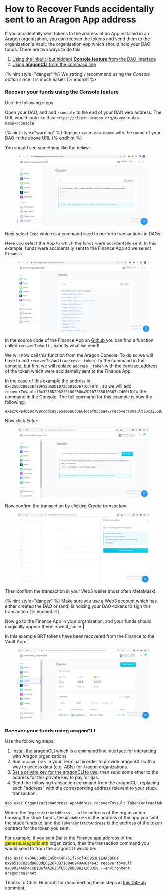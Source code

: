 # How to Recover Funds accidentally sent to an Aragon App address

If you accidentally sent tokens to the address of an App installed in an Aragon organization, you can recover the tokens and send them to the organization's Vault, the organisation App which should hold your DAO funds. There are two ways to do this:

1. [Using the inbuilt (but hidden) **Console feature** from the DAO interface](funds-accidentally-sent-to-an-aragon-app-address.md#recover-your-funds-using-the-console-feature)
2. [Using **aragonCLI** from the command line](funds-accidentally-sent-to-an-aragon-app-address.md#undefined)

{% hint style="danger" %}
We strongly recommend using the _Console option_ since it is much easier
{% endhint %}



### Recover your funds using the Console feature

Use the following steps:

Open your DAO, and add `/console` to the end of your DAO web address. The URL would look like this: `https://client.aragon.org/#/<your-dao-name>/console`

{% hint style="warning" %}
Replace `<your-dao-name>` with the name of your DAO in the above URL
{% endhint %}



You should see something like the below:

<figure><img src="../../../.gitbook/assets/image (14).png" alt=""><figcaption></figcaption></figure>



Next select `Exec` which is a command used to perform transactions in DAOs.

Here you select the App to which the funds were accidentally sent. In this example, funds were accidentally sent to the Finance App so we select `Finance`:

<figure><img src="../../../.gitbook/assets/image (13).png" alt=""><figcaption></figcaption></figure>



In the source code of the Finance App on [Github ](https://github.com/aragon/aragon-apps/blob/631048d54b9cc71058abb8bd7c17f6738755d950/apps/finance/contracts/Finance.sol#L399-L410)you can find a function called `recoverToVault` , exactly what we need!

We will now call this function from the Aragon Console. To do so we will have to add `recoverToVault(address _token)` to the command in the console, but first we will replace `address _token` with the contract address of the token which were accidentally sent to the Finance App.

In the case of this example the address is `0x3255D2D022Ef80F58dA2D107235010367cCdF0fD` , so we will add  `recoverToVault(0x3255D2D022Ef80F58dA2D107235010367cCdF0fD)`to the command in the Console. The full command for this example is now the following:

```
exec/0xa4bb9c789cccdce9565ee5a6d066dccef05c6a42/recoverToVault(0x3255D2D022Ef80F58dA2D107235010367cCdF0fD)
```



Now click _Enter_:

<figure><img src="../../../.gitbook/assets/image (17).png" alt=""><figcaption></figcaption></figure>



Now confirm the transaction by clicking _Create transaction_:

<figure><img src="../../../.gitbook/assets/image (16).png" alt=""><figcaption></figcaption></figure>



Then confirm the transaction in your Web3 wallet (most often MetaMask).

{% hint style="danger" %}
Make sure you use a Web3 account which has either created the DAO or (and) is holding your DAO-tokens to sign this transaction
{% endhint %}

Now go to the Finance App in your organisation, and your funds should magically appear there! :sweat\_smile::tada:

In this example BRT tokens have been recovered from the Finance to the Vault App:

<figure><img src="../../../.gitbook/assets/image (15).png" alt=""><figcaption></figcaption></figure>

###

### Recover your funds using aragonCLI

Use the following steps:

1. [Install the aragonCLI](https://hack.aragon.org/developers/tools/aragoncli) which is a command line interface for interacting with Aragon organizations.
2. Run `aragon ipfs` in your Terminal in order to provide aragonCLI with a way to access data (e.g. ABIs) for Aragon organizations.
3. [Set a private key for the aragonCLI to use](https://hack.aragon.org/developers/tools/guides/how-to-sign-with-web3-providers), then send some ether to the address for this private key to pay for gas.
4. Send the following transaction command from the aragonCLI, replacing each "address" with the corresponding address relevant to your stuck transaction:

```powershell
dao exec OrganizationAddress AppAddress recoverToVault TokenContractAddress --environment aragon:mainnet
```

Where the `OrganizationAddress` \_\_ is the address of the organization housing the stuck funds, the `AppAddress` is the address of the app you sent the stuck funds to, and the `TokenContractAddress` is the address of the token contract for the token you sent.

For example, if you sent [Dai](https://etherscan.io/token/0x89d24A6b4CcB1B6fAA2625fE562bDD9a23260359) to the Finance app address of the <mark style="color:blue;">genesis.aragonid.eth</mark> organization, then the transaction command you would send to from the aragonCLI would be:

```
dao exec 0x8A83D4bCE45b4C4F751f76cf565953D1E4A3BF0a 0x98516C82Bda8B3dE6E2670B718848949Ae6a4643 recoverToVault 0x89d24A6b4CcB1B6fAA2625fE562bDD9a23260359 --environment aragon:mainnet
```

Thanks to Chris Hobcroft for documenting these steps in [this GitHub comment](https://github.com/ethereum-cat-herders/funding/issues/2#issuecomment-477174751).
